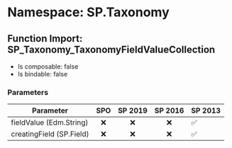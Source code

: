 # Namespace: SP.Taxonomy

## Function Import: SP_Taxonomy_TaxonomyFieldValueCollection

- Is composable: false
- Is bindable: false

### Parameters

Parameter | SPO | SP 2019 | SP 2016 | SP 2013
----------|:---:|:-------:|:-------:|:-------
fieldValue (Edm.String) | ❌ | ❌ | ❌ | ✅
creatingField (SP.Field) | ❌ | ❌ | ❌ | ✅
